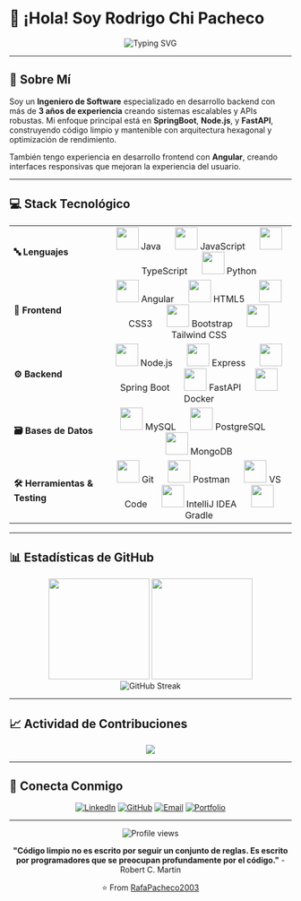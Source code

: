 # 👋 ¡Hola! Soy Rodrigo Chi Pacheco

<div align="center">
  <img src="https://readme-typing-svg.herokuapp.com?font=Fira+Code&weight=600&size=28&pause=1000&color=2F81F7&center=true&vCenter=true&width=600&lines=Software+Engineer;Backend+Developer;API+Specialist;3%2B+Years+Experience" alt="Typing SVG" />
</div>

---

## 🚀 Sobre Mí

Soy un **Ingeniero de Software** especializado en desarrollo backend con más de **3 años de experiencia** creando sistemas escalables y APIs robustas. Mi enfoque principal está en **SpringBoot**, **Node.js**, y **FastAPI**, construyendo código limpio y mantenible con arquitectura hexagonal y optimización de rendimiento.

También tengo experiencia en desarrollo frontend con **Angular**, creando interfaces responsivas que mejoran la experiencia del usuario.

---

## 💻 Stack Tecnológico

<table align="center" style="border: none;">
  <tr style="border: none;">
    <td style="border: none; vertical-align: middle; padding-right: 20px;"><strong>🔤 Lenguajes</strong></td>
    <td style="border: none;" align="center">
      <img src="https://skillicons.dev/icons?i=java" width="40"/> Java
      &nbsp;&nbsp;&nbsp;&nbsp;
      <img src="https://skillicons.dev/icons?i=javascript" width="40"/> JavaScript
      &nbsp;&nbsp;&nbsp;&nbsp;
      <img src="https://skillicons.dev/icons?i=typescript" width="40"/> TypeScript
      &nbsp;&nbsp;&nbsp;&nbsp;
      <img src="https://skillicons.dev/icons?i=python" width="40"/> Python
    </td>
  </tr>
  <tr style="border: none;">
    <td style="border: none; vertical-align: middle; padding-right: 20px;"><strong>🎨 Frontend</strong></td>
    <td style="border: none;" align="center">
      <img src="https://skillicons.dev/icons?i=angular" width="40"/> Angular
      &nbsp;&nbsp;&nbsp;&nbsp;
      <img src="https://skillicons.dev/icons?i=html" width="40"/> HTML5
      &nbsp;&nbsp;&nbsp;&nbsp;
      <img src="https://skillicons.dev/icons?i=css" width="40"/> CSS3
      &nbsp;&nbsp;&nbsp;&nbsp;
      <img src="https://skillicons.dev/icons?i=bootstrap" width="40"/> Bootstrap
      &nbsp;&nbsp;&nbsp;&nbsp;
      <img src="https://skillicons.dev/icons?i=tailwind" width="40"/> Tailwind CSS
    </td>
  </tr>
  <tr style="border: none;">
    <td style="border: none; vertical-align: middle; padding-right: 20px;"><strong>⚙️ Backend</strong></td>
    <td style="border: none;" align="center">
      <img src="https://skillicons.dev/icons?i=nodejs" width="40"/> Node.js
      &nbsp;&nbsp;&nbsp;&nbsp;
      <img src="https://skillicons.dev/icons?i=express" width="40"/> Express
      &nbsp;&nbsp;&nbsp;&nbsp;
      <img src="https://skillicons.dev/icons?i=spring" width="40"/> Spring Boot
      &nbsp;&nbsp;&nbsp;&nbsp;
      <img src="https://skillicons.dev/icons?i=fastapi" width="40"/> FastAPI
      &nbsp;&nbsp;&nbsp;&nbsp;
      <img src="https://skillicons.dev/icons?i=docker" width="40"/> Docker
    </td>
  </tr>
  <tr style="border: none;">
    <td style="border: none; vertical-align: middle; padding-right: 20px;"><strong>🗃️ Bases de Datos</strong></td>
    <td style="border: none;" align="center">
      <img src="https://skillicons.dev/icons?i=mysql" width="40"/> MySQL
      &nbsp;&nbsp;&nbsp;&nbsp;
      <img src="https://skillicons.dev/icons?i=postgresql" width="40"/> PostgreSQL
      &nbsp;&nbsp;&nbsp;&nbsp;
      <img src="https://skillicons.dev/icons?i=mongodb" width="40"/> MongoDB
    </td>
  </tr>
  <tr style="border: none;">
    <td style="border: none; vertical-align: middle; padding-right: 20px;"><strong>🛠️ Herramientas & Testing</strong></td>
    <td style="border: none;" align="center">
      <img src="https://skillicons.dev/icons?i=git" width="40"/> Git
      &nbsp;&nbsp;&nbsp;&nbsp;
      <img src="https://skillicons.dev/icons?i=postman" width="40"/> Postman
      &nbsp;&nbsp;&nbsp;&nbsp;
      <img src="https://skillicons.dev/icons?i=vscode" width="40"/> VS Code
      &nbsp;&nbsp;&nbsp;&nbsp;
      <img src="https://skillicons.dev/icons?i=idea" width="40"/> IntelliJ IDEA
      &nbsp;&nbsp;&nbsp;&nbsp;
      <img src="https://skillicons.dev/icons?i=gradle" width="40"/> Gradle
    </td>
  </tr>
</table>

---

## 📊 Estadísticas de GitHub

<div align="center">
  <img height="180em" src="https://github-readme-stats.vercel.app/api?username=RafaPacheco2003&show_icons=true&theme=tokyonight&include_all_commits=true&count_private=true"/>
  <img height="180em" src="https://github-readme-stats.vercel.app/api/top-langs/?username=RafaPacheco2003&layout=compact&langs_count=7&theme=tokyonight"/>
</div>

<div align="center">
  <img src="https://github-readme-streak-stats.herokuapp.com/?user=RafaPacheco2003&theme=tokyonight" alt="GitHub Streak" />
</div>

---



## 📈 Actividad de Contribuciones

<div align="center">
  <img src="https://github-readme-activity-graph.vercel.app/graph?username=RafaPacheco2003&theme=tokyo-night&hide_border=true" />
</div>

---

## 🤝 Conecta Conmigo

<div align="center">
  
[![LinkedIn](https://img.shields.io/badge/LinkedIn-0077B5?style=for-the-badge&logo=linkedin&logoColor=white)](https://www.linkedin.com/in/tuusuario/)
[![GitHub](https://img.shields.io/badge/GitHub-100000?style=for-the-badge&logo=github&logoColor=white)](https://github.com/RafaPacheco2003)
[![Email](https://img.shields.io/badge/Gmail-D14836?style=for-the-badge&logo=gmail&logoColor=white)](mailto:rodrigorafaelchipacheco@correo.com)
[![Portfolio](https://img.shields.io/badge/Portfolio-FF5722?style=for-the-badge&logo=google-chrome&logoColor=white)](https://tu-portfolio.com)

</div>

---

<div align="center">
  <img src="https://komarev.com/ghpvc/?username=RafaPacheco2003&label=Profile%20views&color=0e75b6&style=flat" alt="Profile views" />
  
  **"Código limpio no es escrito por seguir un conjunto de reglas. Es escrito por programadores que se preocupan profundamente por el código."** - Robert C. Martin
  
  ⭐️ From [RafaPacheco2003](https://github.com/RafaPacheco2003)
</div>
